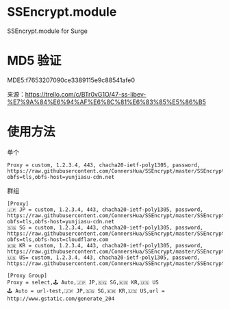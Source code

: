 # SSEncrypt.module
SSEncrypt.module for Surge

# MD5 验证
MDE5:f7653207090ce3389115e9c88541afe0

来源：https://trello.com/c/BTr0vG1O/47-ss-libev-%E7%9A%84%E6%94%AF%E6%8C%81%E6%83%85%E5%86%B5

# 使用方法
单个
```
Proxy = custom, 1.2.3.4, 443, chacha20-ietf-poly1305, password, https://raw.githubusercontent.com/ConnersHua/SSEncrypt/master/SSEncrypt.module, obfs=tls,obfs-host=yunjiasu-cdn.net
```
群组
```
[Proxy]
🇯🇵 JP = custom, 1.2.3.4, 443, chacha20-ietf-poly1305, password, https://raw.githubusercontent.com/ConnersHua/SSEncrypt/master/SSEncrypt.module, obfs=tls,obfs-host=yunjiasu-cdn.net
🇸🇬 SG = custom, 1.2.3.4, 443, chacha20-ietf-poly1305, password, https://raw.githubusercontent.com/ConnersHua/SSEncrypt/master/SSEncrypt.module, obfs=tls,obfs-host=cloudflare.com
🇰🇷 KR = custom, 1.2.3.4, 443, chacha20-ietf-poly1305, password, https://raw.githubusercontent.com/ConnersHua/SSEncrypt/master/SSEncrypt.module
🇺🇸 US= custom, 1.2.3.4, 443, chacha20-ietf-poly1305, password, https://raw.githubusercontent.com/ConnersHua/SSEncrypt/master/SSEncrypt.module

[Proxy Group]
Proxy = select,🕹 Auto,🇯🇵 JP,🇸🇬 SG,🇰🇷 KR,🇺🇸 US
🕹 Auto = url-test,🇯🇵 JP,🇸🇬 SG,🇰🇷 KR,🇺🇸 US,url = http://www.gstatic.com/generate_204
```
